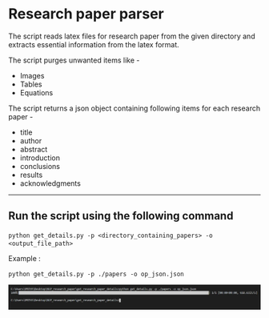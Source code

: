 # Research paper parser

The script reads latex files for research paper from the given directory and extracts essential information from the latex format.

The script purges unwanted items like -
* Images
* Tables
* Equations

The script returns a json object containing following items for each research paper - 
* title
* author
* abstract
* introduction
* conclusions
* results
* acknowledgments

***

## Run the script using the following command

```
python get_details.py -p <directory_containing_papers> -o <output_file_path>
```

Example :

```
python get_details.py -p ./papers -o op_json.json
```

![Output](results/Capture.JPG)
